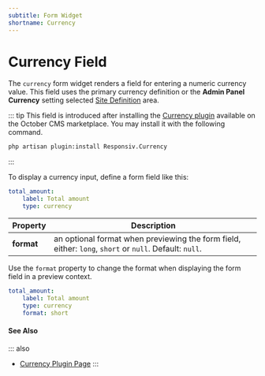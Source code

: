 ```yaml
---
subtitle: Form Widget
shortname: Currency
---
```

# Currency Field

The `currency` form widget renders a field for entering a numeric currency value. This field uses the primary currency definition or the **Admin Panel Currency** setting selected [Site Definition](../../cms/resources/multisite.md) area.

::: tip
This field is introduced after installing the [Currency plugin](https://octobercms.com/plugin/responsiv-currency) available on the October CMS marketplace. You may install it with the following command.

```bash
php artisan plugin:install Responsiv.Currency
```
:::

To display a currency input, define a form field like this:

```yaml
total_amount:
    label: Total amount
    type: currency
```

Property | Description
------------- | -------------
**format** | an optional format when previewing the form field, either: `long`, `short` or `null`. Default: `null`.

Use the `format` property to change the format when displaying the form field in a preview context.

```yaml
total_amount:
    label: Total amount
    type: currency
    format: short
```

#### See Also

::: also
* [Currency Plugin Page](https://octobercms.com/plugin/responsiv-currency)
:::

